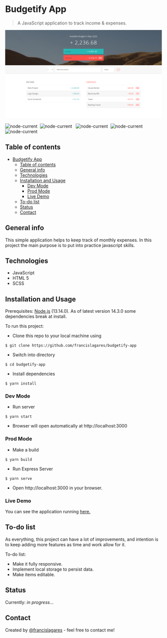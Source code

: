 # Budgetify App

> A JavaScript application to track income & expenses.

![Example screenshot](./src/img/readme-screenshot.png)

![node-current](https://img.shields.io/badge/made%20with-javascript-f3db1b.svg?style=for-the-badge&labelColor=080804) &nbsp;![node-current](https://img.shields.io/badge/node%20version-13.14.0-8ccb4c.svg?style=for-the-badge&labelColor=080804) &nbsp; ![node-current](https://img.shields.io/badge/uses-scss-cb649b.svg?style=for-the-badge&labelColor=080804) &nbsp;![node-current](https://img.shields.io/badge/markup-html5-eb6434.svg?style=for-the-badge&labelColor=080804) &nbsp;![node-current](https://img.shields.io/badge/bundled%20with-webpack%204-1d78c0.svg?style=for-the-badge&labelColor=080804)

## Table of contents

- [Budgetify App](#budgetify-app)
  - [Table of contents](#table-of-contents)
  - [General info](#general-info)
  - [Technologies](#technologies)
  - [Installation and Usage](#installation-and-usage)
    - [Dev Mode](#dev-mode)
    - [Prod Mode](#prod-mode)
    - [Live Demo](#live-demo)
  - [To-do list](#to-do-list)
  - [Status](#status)
  - [Contact](#contact)

## General info

This simple application helps to keep track of monthly expenses.
In this project the main purpose is to put into practice javascript skills.

## Technologies

- JavaScript
- HTML 5
- SCSS

## Installation and Usage

Prerequisites: [Node.js](https://nodejs.org/download/release/v13.14.0/) (13.14.0). As of latest version 14.3.0 some dependencies break at install.

To run this project:

- Clone this repo to your local machine using

```shell
$ git clone https://github.com/francislagares/budgetify-app
```

- Switch into directory

```shell
$ cd budgetify-app
```

- Install dependencies

```shell
$ yarn install
```

### Dev Mode

- Run server

```shell
$ yarn start
```

- Browser will open automatically at http://localhost:3000

### Prod Mode

- Make a build

```shell
$ yarn build
```

- Run Express Server

```shell
$ yarn serve
```

- Open http://localhost:3000 in your browser.

### Live Demo

You can see the application running
[here.](https://francislagares.github.io/budgetify-app/)

## To-do list

As everything, this project can have a lot of improvements, and intention is to keep adding more features as time and work allow for it.

To-do list:

- Make it fully responsive.
- Implement local storage to persist data.
- Make items editable.

## Status

Currently: _in progress_...

## Contact

Created by [@francislagares](https://www.linkedin.com/in/francislagares/) - feel free to contact me!

